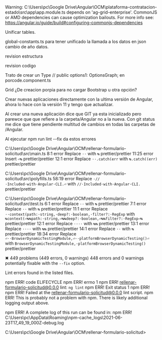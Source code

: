 Warning: C:\Users\pc\Google Drive\Angular\OCM\plataforma-contratacion-estado\src\app\app.module.ts depends on 'ag-grid-enterprise'. CommonJS or AMD dependencies can cause optimization bailouts.
For more info see: https://angular.io/guide/build#configuring-commonjs-dependencies

Unificar tables.

global-constants.ts para tener unificado la llamada a los datos en json
cambio de año datos.

revision estructura

revision codigo

Trato de crear un Type // public options1: OptionsGraph;
en porcode.component.ts

Grid ¿De creacion porpia para no cargar Bootstrap u otra opción?

Crear nuevas aplicaciones directamente con la ultima versión de Angular, ahora lo hace con la versión 11 y tengo que actualizar.

Al crear una nueva aplicación dice que GIT ya esta inicializado pero parewce que que refiere a la carpeta/Angular no a la nueva.
Con git status me dice que tiene pendiente multitud de cambios en todas las carpetas de /Angular.

Al ejecutar npm run lint --fix da estos errores

C:\Users\pc\Google Drive\Angular\OCM\rellenar-formulario-solicitud\src\main.ts
8:1 error Replace `··` with `↹` prettier/prettier
11:25 error Insert `⏎↹` prettier/prettier
12:1 error Replace `··.catch(err` with `↹.catch((err)` prettier/prettier

C:\Users\pc\Google Drive\Angular\OCM\rellenar-formulario-solicitud\src\polyfills.ts
58:19 error Replace `·//·Included·with·Angular·CLI.⏎` with `//·Included·with·Angular·CLI.` prettier/prettier

C:\Users\pc\Google Drive\Angular\OCM\rellenar-formulario-solicitud\src\test.ts
6:1 error Replace `··` with `↹` prettier/prettier
7:1 error Replace `··` with `↹` prettier/prettier
11:1 error Replace `··context(path:·string,·deep?:·boolean,·filter?:·RegExp` with `↹context(⏎↹↹path:·string,⏎↹↹deep?:·boolean,⏎↹↹filter?:·RegExp⏎↹` prettier/prettier
12:1 error Replace `····` with `↹↹` prettier/prettier
13:1 error Replace `····` with `↹↹` prettier/prettier
14:1 error Replace `··` with `↹` prettier/prettier
18:34 error Replace `⏎··BrowserDynamicTestingModule,⏎··platformBrowserDynamicTesting()⏎` with `BrowserDynamicTestingModule,·platformBrowserDynamicTesting()` prettier/prettier

✖ 449 problems (449 errors, 0 warnings)
448 errors and 0 warnings potentially fixable with the `--fix` option.

Lint errors found in the listed files.

npm ERR! code ELIFECYCLE
npm ERR! errno 1
npm ERR! rellenar-formulario-solicitud@0.0.0 lint: `ng lint`
npm ERR! Exit status 1
npm ERR!
npm ERR! Failed at the rellenar-formulario-solicitud@0.0.0 lint script.
npm ERR! This is probably not a problem with npm. There is likely additional logging output above.

npm ERR! A complete log of this run can be found in:
npm ERR! C:\Users\pc\AppData\Roaming\npm-cache_logs\2021-06-23T17_49_19_000Z-debug.log

C:\Users\pc\Google Drive\Angular\OCM\rellenar-formulario-solicitud>

